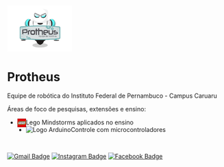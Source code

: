 <img alt="Imagem de robô mascote segurando placa escrito Protheus Equipe de Robótica" title="Protheus Equipe de Robótica" src="../assets/logo.svg" width="30%">

# Protheus

Equipe de robótica do Instituto Federal de Pernambuco - Campus Caruaru

Áreas de foco de pesquisas, extensões e ensino:
- Lego Mindstorms aplicados no ensino <img alt="Logo Lego" title="Lego" src="../assets/lego.svg" style="height: 20px; width: 20px; float: left"/>
- Controle com microcontroladores <img alt="Logo Arduino" title="Arduino" src="../assets/a.png" style="height: 19px; float: left"/>

<br>

[![Gmail Badge](https://img.shields.io/badge/-Gmail-c14438?style=flat-square&logo=Gmail&logoColor=white&link=mailto:equipeprotheus@gmail.com)](mailto:equipeprotheus@gmail.com)
[![Instagram Badge](https://img.shields.io/badge/-Instagram-E4405F?style=flat-square&logo=instagram&logoColor=white&link=https://www.instagram.com/ifpeopensource/)](https://www.instagram.com/ifpeopensource/)
[![Facebook Badge](https://img.shields.io/badge/Facebook-1877F2?style=flat-square&logo=facebook&logoColor=white)](https://www.facebook.com/equipeprotheus/)